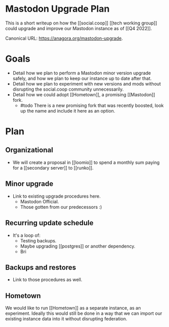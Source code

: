 # Mastodon Upgrade Plan

This is a short writeup on how the [[social.coop]] [[tech working group]] could upgrade and improve our Mastodon instance as of [[Q4 2022]].

Canonical URL: https://anagora.org/mastodon-upgrade.

# Goals

- Detail how we plan to perform a Mastodon minor version upgrade safely, and how we plan to keep our instance up to date after that.
- Detail how we plan to experiment with new versions and mods without disrupting the social.coop community unnecessarily.
- Detail how we could adopt [[Hometown]], a promising [[Mastodon]] fork.
  - #todo There is a new promising fork that was recently boosted, look up the name and include it here as an option.
  
# Plan

## Organizational

- We will create a proposal in [[loomio]] to spend a monthly sum paying for a [[secondary server]] to  [[runko]].

## Minor upgrade

- Link to existing upgrade procedures here.
    - Mastodon Official.
    - Those gotten from our predecessors :)

## Recurring update schedule

- It's a loop of: 
  - Testing backups.
  - Maybe upgrading [[postgres]] or another dependency.
  - Bri


## Backups and restores

- Link to those procedures as well.

## Hometown

We would like to run [[Hometown]] as a separate instance, as an experiment. Ideally this would still be done in a way that we can import our existing instance data into it without disrupting federation.